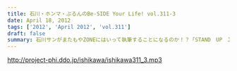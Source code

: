 ```yaml
---
title: 石川・ホンマ・ぶるんのBe-SIDE Your Life! vol.311-3
date: April 18, 2012
tags: ['2012', 'April 2012', 'vol.311']
draft: false
summary: 石川サンがまたもやZONEにはいって執筆することになるのか！？「STAND　UP　JAPAN」の感想！？もなぜかビーサイでは受け付けております。NAMAE
---
```


http://project-phi.ddo.jp/ishikawa/ishikawa311_3.mp3